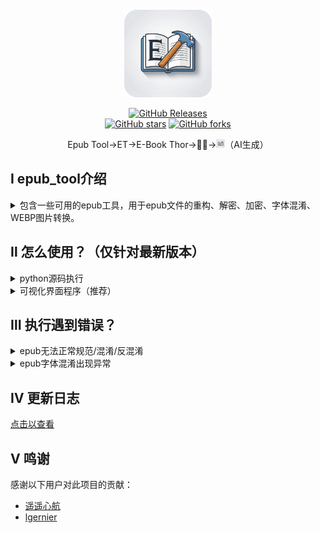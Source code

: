 <div style="text-align: center; margin: 2em auto 0 auto; width: 100%;">
<img src="./img/icon.ico" alt="icon" style="width:10em;">

[![GitHub Releases](https://img.shields.io/github/v/release/cnwxi/epub_tool)](https://github.com/cnwxi/epub_tool/releases/latest)  
 [![GitHub stars](https://img.shields.io/github/stars/cnwxi/epub_tool)](https://github.com/cnwxi/epub_tool/stargazers)
  [![GitHub forks](https://img.shields.io/github/forks/cnwxi/epub_tool)](https://github.com/cnwxi/epub_tool/network/members)

Epub Tool->ET->E-Book Thor->📖🔨-><img src="./img/icon.ico" alt="icon" style="width:1em">（AI生成）
</div>

## Ⅰ epub_tool介绍<br>

<details>
  <summary>包含一些可用的epub工具，用于epub文件的重构、解密、加密、字体混淆、WEBP图片转换。</summary>
  <p>


1. `重构epub为规范格式_v2.8.3.py`->`utils\reformat_epub.py`<br>
作用：见原文件名。<br>
原始的百度贴吧帖子链接：[遥遥心航的帖子](https://jump2.bdimg.com/p/8090221625)。<br>
遥遥心航提供的原始文件：[蓝奏云网盘链接](https://wwb.lanzoub.com/b01k016hg) 密码：`i89p`。<br>
2. `重构epub并反文件名混淆.py`->`utils\decrypt_epub.py`<br>
作用：见原文件名。<br>
3. `重构epub并加入文件名混淆.py`->`utils\encrypt_epub.py`<br>
作用：见原文件名。<br>
4. `Epub_Tool_Console.py`<br>
作用：对上述工具（不包括字体混淆）的整合的命令行程序。（已不再更新，后续使用Epub_Tool_TKUI）https://github.com/cnwxi/epub_tool/issues/11<br>
5. `utils\encrypt_font.py`<br>
作用：对epub文件中指定内嵌字体的文字进行字体混淆。[https://github.com/cnwxi/epub_tool/issues/21]<br>
6. `utils\transfer_img.py`<br>
作用：对epub文件中WEBP格式图片进行转换以支持kindle的正常显示。（WEBP->JPG/PNG，转换后图像会进行压缩以控制文件大小）https://github.com/cnwxi/epub_tool/issues/25<br>
7. `Epub_Tool_TKUI.py`<br>
作用：对上述工具的整合的带操作界面的程序。<br>

注：重构会严格保证文件夹分类和文件名后缀。[https://github.com/cnwxi/epub_tool/issues/13]
  </p>
</details>

## Ⅱ 怎么使用？（仅针对最新版本）<br>

<details>
  <summary>python源码执行</summary>
  <p>

1. 下载python（推荐3.8或更高版本）；<br> 
2. 使用`git clone https://github.com/cnwxi/epub_tool.git`克隆本仓库；或直接在网页下载源码压缩包，解压后得到py文件；<br>
3. 准备依赖库，在终端输入`python -m pip install -r requirements.txt`;<br>
4. 终端切换工作路径为解压后文件夹所在路径
5. 执行py文件`python ./***.py`、`python ./utils/***.py`。<br> 
    <!-- - 单个工具执行：<br> 
    1. 使用命令行执行 `python 解压目标文件夹/epub_tool/utils/**.py` 。<br>
    - 整合工具执行：<br> 
    1. 使用命令行执行 `python 解压目标文件夹/epub_tool/epub_tool.py -i 需要处理的epub文件或者所在文件夹 -e/d/r` 其中e、d、r为不同的处理模式，分别是混淆`-e`、反混淆`-d`、重新格式化`-r`。<br> 
    2. 也可使用命令行执行 `python 解压目标文件夹/epub_tool/epub_tool.py -i 需要处理的epub文件或者所在文件夹 -m 处理模式`，处理模式为e、d、r。<br>  -->

  </p>

  >（注：会在对应工作路径生成日志文件`log.txt`，每次执行py文件会覆盖写入该文件，无需担心此文件过分占用存储空间<br>

</details>

<!-- 

<details> 
  <summary>命令行程序</summary>
  <p>

1. 从[releases](https://github.com/cnwxi/epub_tool/releases)下载对应的可执行文件；<br>
2. Windows可以直接双击可执行文件；<br>
![image](https://github.com/user-attachments/assets/53ed7c69-3f59-44fd-9c59-b754ada6c5a8)
3. 或使用命令行工具`CMD、Power Shell、Terminal`执行；<br>
4. 如提示无权限运行，可在终端输入 `chmod +x /可执行文件所在路径` （macOS：还需进入“设置-安全性与隐私-通用-允许从以下位置下载的APP”点击“仍要打开”）<br>
参考如图：<br>
![image](https://github.com/user-attachments/assets/18dd97fb-cc39-47d4-b5eb-fb48b01a28cd)
![image](https://github.com/user-attachments/assets/e0f7e997-6912-4792-a72d-f415e0525e34)
5. 参数列表参考如下：<br>
\-i  后面接需要处理的epub文件或所在文件夹；<br>
\-e  无需后接任何参数，指定程序对epub进行混淆处理；<br>
\-d  无需后接任何参数，指定程序对epub进行反混淆处理；<br>
\-r  无需后接任何参数，指定程序对epub进行格式化处理。<br>
\-m  后接指定的处理模式，e、d、r。（可选，效果同上-e、-d、-r）
6. 现在输入为文件夹路径时会提醒选择文件执行edr操作或所有文件执行edr操作。<br> 
 ![image](https://github.com/user-attachments/assets/4c5d6a6e-2e6e-427d-9251-8d9e4c2a3a68) 

- 举例：<br>
在可执行文件所在文件夹打开命令行工具（或打开命令行工具后切换到可执行文件所在文件夹）。<br>
可使用的命令行工具如cmd/powershell/terminal等。<br>
输入`Windows_epub_tool.exe -i epub文件路径或所在文件夹路径 -d`或`Windows_epub_tool.exe -i epub文件路径或所在文件夹路径 -m d`
并回车（注意不同平台可执行文件名不一致）。<br>
此命令行指定程序读取指定目录下所有epub文件，并对这些文件进行反混淆。<br>

  </p>
</details>

<details>
  <summary>Windows系统CMD命令行操作演示</summary>
  <p>
    
1. 可执行文件已下载至C:\Users\Administrator\Downloads\Programs位置，打开文件管理器，进入对应目录。如图：<br>
<img src="https://github.com/user-attachments/assets/0cd71e92-714b-4f44-8060-ad5d353ebb7a" width="600"><br>
2. 在最上方地址输入框输入cmd并回车，则可以直接在此目录下打开cmd。如图：<br>
<img src="https://github.com/user-attachments/assets/2f23826d-480a-4526-9dbe-f3fb06f5fa35" width="600"><br>
<img src="https://github.com/user-attachments/assets/8def1166-f7f6-4738-bed8-0b3057e1d81b" width="600"><br>
3. 输入 Windows_epub_tool.exe -i epub文件路径或所在文件夹路径 -d （注：此为演示命令行，具体的输入文件/文件夹和执行模式需要你自行指定）<br>
或 Windows_epub_tool.exe -i epub文件路径或所在文件夹路径 -m d 。如图：<br>
<img src="https://github.com/user-attachments/assets/0e1c703f-1c78-4242-9dce-480219805005" width="600"><br>
  
  </p>
</details> 

-->

<details>
  <summary>可视化界面程序（推荐）</summary>
  <p>

    
>（注：同样会在可执行程序所在路径生成日志文件`log.txt`，每次启动程序会覆盖写入该文件，无需担心此文件过分占用存储空间，mac文件写入位置为`/Applications/Epub_Tool_TKUI.app/Contents/MacOS/log.txt`，win文件写入位置为`Epub_Tool_TKUI.exe所在目录`）<br>


> （Mac安装后运行若提示无法验证安全性，请参考[Apple 无法检查 App 是否包含恶意软件（来自Apple官网Mac使用手册）](https://support.apple.com/zh-cn/guide/mac-help/mchleab3a043/mac)，进入系统设置-隐私与安全性-安全性-点击“仍要打开”；Windows若报告病毒文件请忽略警告，允许文件保留本地。）

![操作演示](./img/how_to_use.gif)

<!-- - UI预览，具体界面可能随后续更新改动<br>

  - mac<br> 
<img width="300" alt="mac" src="https://github.com/user-attachments/assets/dd3ba06c-5fb7-4439-88d6-4ff67ed1f0db" /><br> 

  - windows<br> 
<img width="260" alt="windows" src="https://github.com/user-attachments/assets/99acedf7-2f41-44bb-9059-6de9d36dd1d0" /><br>  -->

  </p>
</details>

## Ⅲ 执行遇到错误？

<details>
  <summary>epub无法正常规范/混淆/反混淆</summary><br>
  <p>
    1、优先解压文件，查看其中content.opf文件 或 使用本工具中的“格式化”按钮，查看日志文件，检查epub是否存在问题；删除或修复存在问题的文件（如content.opf）。若无法解决，在Issues区提交issue并附带原文件。<br>样例：[https://github.com/cnwxi/epub_tool/issues/8 https://github.com/cnwxi/epub_tool/issues/10 https://github.com/cnwxi/epub_tool/issues/24]
  </p>
  <p>
    2、若下载文件名带“精品”二字，且解压后文件夹内包含“/META-INF/encryption.xml”，检查此文件内是否有“ZhangYue.Inc”字样。若满足则此文件为掌阅加密书籍，为规避版权问题，此处不提供解密程序，请使用「掌阅」打开阅读。<br>样例：[https://github.com/cnwxi/epub_tool/issues/19]
  </p>
</details>

<details>
  <summary>epub字体混淆出现异常</summary><br>
  <p>
    1、字体混淆根据标签名称的字典逆序进行处理，如存在如下标签时：&lt;h2&gt;、&lt;p&gt;、&lt;p class=&quot;p1&quot;&gt;、&lt;span&gt;、&lt;span class=&quot;s1&quot;&gt;，会按照span.s1、span、p.p1、p、h2的顺序进行字体混淆（注意不会处理body中的字体设定），并以此类推，规划样式标签命名，来保证嵌套标签中的文字能够正常混淆，当然最好避免过分复杂的标签嵌套。<br>
  </p>
</details>

## Ⅳ 更新日志<br>
[点击以查看](./CHANGELOG.md)


## Ⅴ 鸣谢<br>
感谢以下用户对此项目的贡献：
- [遥遥心航](https://tieba.baidu.com/home/main?id=tb.1.7f262ae1.5_dXQ2Jp0F0MH9YJtgM2Ew)
- [lgernier](https://github.com/lgernierO)<br>
